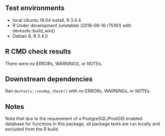 ## Test environments
* local Ubuntu 16.04 install, R 3.4.4
* R Under development (unstable) (2018-08-16 r75161) with devtools::build_win()
* Debian 8, R 3.4.0

## R CMD check results
There were no ERRORs, WARNINGS, or NOTEs.

## Downstream dependencies
Ran `devtools::revdep_check()` with no ERRORs, WARNINGs, or NOTEs.

## Notes

Note that due to the requirement of a PostgreSQL/PostGIS enabled database for functions in this package, all package tests are run locally and excluded from the R build.